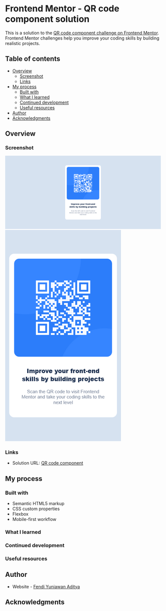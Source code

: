 # Frontend Mentor - QR code component solution

This is a solution to the [QR code component challenge on Frontend Mentor](https://www.frontendmentor.io/challenges/qr-code-component-iux_sIO_H). Frontend Mentor challenges help you improve your coding skills by building realistic projects. 

## Table of contents

- [Overview](#overview)
  - [Screenshot](#screenshot)
  - [Links](#links)
- [My process](#my-process)
  - [Built with](#built-with)
  - [What I learned](#what-i-learned)
  - [Continued development](#continued-development)
  - [Useful resources](#useful-resources)
- [Author](#author)
- [Acknowledgments](#acknowledgments)

## Overview

### Screenshot

![desktop version](./Screenshot1.png)
![mobile version](./Screenshot2.png)

### Links

- Solution URL: [QR code component](https://fendiya.github.io/frontendmentorio/1.QR_code_component/)

## My process

### Built with

- Semantic HTML5 markup
- CSS custom properties
- Flexbox
- Mobile-first workflow

### What I learned
### Continued development
### Useful resources

## Author

- Website - [Fendi Yuniawan Aditya](https://fendiyuniawanaditya.wordpress.com)

## Acknowledgments

